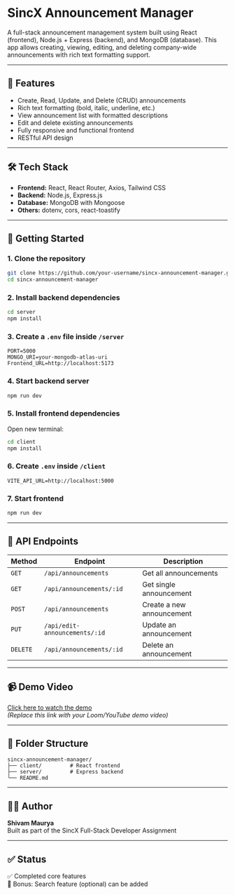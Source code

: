 # SincX Announcement Manager

A full-stack announcement management system built using React (frontend), Node.js + Express (backend), and MongoDB (database). This app allows creating, viewing, editing, and deleting company-wide announcements with rich text formatting support.

---

## 📌 Features

- Create, Read, Update, and Delete (CRUD) announcements
- Rich text formatting (bold, italic, underline, etc.)
- View announcement list with formatted descriptions
- Edit and delete existing announcements
- Fully responsive and functional frontend
- RESTful API design

---

## 🛠 Tech Stack

- **Frontend:** React, React Router, Axios, Tailwind CSS
- **Backend:** Node.js, Express.js
- **Database:** MongoDB with Mongoose
- **Others:** dotenv, cors, react-toastify

---

## 🚀 Getting Started

### 1. Clone the repository

```bash
git clone https://github.com/your-username/sincx-announcement-manager.git
cd sincx-announcement-manager
```

### 2. Install backend dependencies

```bash
cd server
npm install
```

### 3. Create a `.env` file inside `/server`

```env
PORT=5000
MONGO_URI=your-mongodb-atlas-uri
Frontend_URL=http://localhost:5173
```

### 4. Start backend server

```bash
npm run dev
```

### 5. Install frontend dependencies

Open new terminal:
```bash
cd client
npm install
```

### 6. Create `.env` inside `/client`

```env
VITE_API_URL=http://localhost:5000
```

### 7. Start frontend

```bash
npm run dev
```

---

## 🔗 API Endpoints

| Method | Endpoint | Description |
|--------|----------|-------------|
| `GET` | `/api/announcements` | Get all announcements |
| `GET` | `/api/announcements/:id` | Get single announcement |
| `POST` | `/api/announcements` | Create a new announcement |
| `PUT` | `/api/edit-announcements/:id` | Update an announcement |
| `DELETE` | `/api/announcements/:id` | Delete an announcement |

---

## 📹 Demo Video

[Click here to watch the demo](#)  
_(Replace this link with your Loom/YouTube demo video)_

---

## 📂 Folder Structure

```
sincx-announcement-manager/
├── client/         # React frontend
├── server/         # Express backend
└── README.md
```

---

## 👨‍💻 Author

**Shivam Maurya**  
Built as part of the SincX Full-Stack Developer Assignment

---

## ✅ Status

✅ Completed core features  
🚀 Bonus: Search feature (optional) can be added  

